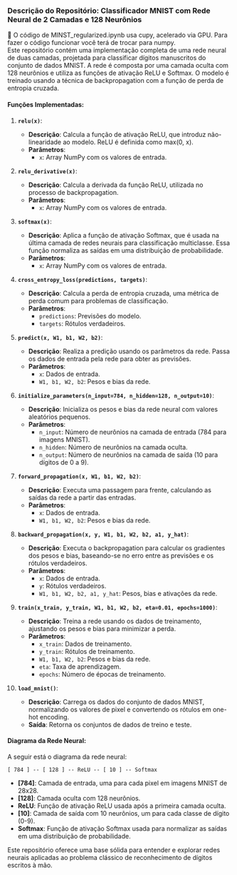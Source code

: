 ### Descrição do Repositório: Classificador MNIST com Rede Neural de 2 Camadas e 128 Neurônios
🚨 O código de MINST_regularized.ipynb usa cupy, acelerado via GPU. Para fazer o código funcionar você terá de trocar para numpy. \
Este repositório contém uma implementação completa de uma rede neural de duas camadas, projetada para classificar dígitos manuscritos do conjunto de dados MNIST. A rede é composta por uma camada oculta com 128 neurônios e utiliza as funções de ativação ReLU e Softmax. O modelo é treinado usando a técnica de backpropagation com a função de perda de entropia cruzada.

#### Funções Implementadas:

1. **`relu(x)`**:
   - **Descrição**: Calcula a função de ativação ReLU, que introduz não-linearidade ao modelo. ReLU é definida como max(0, x).
   - **Parâmetros**:
     - `x`: Array NumPy com os valores de entrada.

2. **`relu_derivative(x)`**:
   - **Descrição**: Calcula a derivada da função ReLU, utilizada no processo de backpropagation.
   - **Parâmetros**:
     - `x`: Array NumPy com os valores de entrada.

3. **`softmax(x)`**:
   - **Descrição**: Aplica a função de ativação Softmax, que é usada na última camada de redes neurais para classificação multiclasse. Essa função normaliza as saídas em uma distribuição de probabilidade.
   - **Parâmetros**:
     - `x`: Array NumPy com os valores de entrada.

4. **`cross_entropy_loss(predictions, targets)`**:
   - **Descrição**: Calcula a perda de entropia cruzada, uma métrica de perda comum para problemas de classificação.
   - **Parâmetros**:
     - `predictions`: Previsões do modelo.
     - `targets`: Rótulos verdadeiros.

5. **`predict(x, W1, b1, W2, b2)`**:
   - **Descrição**: Realiza a predição usando os parâmetros da rede. Passa os dados de entrada pela rede para obter as previsões.
   - **Parâmetros**:
     - `x`: Dados de entrada.
     - `W1, b1, W2, b2`: Pesos e bias da rede.

6. **`initialize_parameters(n_input=784, n_hidden=128, n_output=10)`**:
   - **Descrição**: Inicializa os pesos e bias da rede neural com valores aleatórios pequenos.
   - **Parâmetros**:
     - `n_input`: Número de neurônios na camada de entrada (784 para imagens MNIST).
     - `n_hidden`: Número de neurônios na camada oculta.
     - `n_output`: Número de neurônios na camada de saída (10 para dígitos de 0 a 9).

7. **`forward_propagation(x, W1, b1, W2, b2)`**:
   - **Descrição**: Executa uma passagem para frente, calculando as saídas da rede a partir das entradas.
   - **Parâmetros**:
     - `x`: Dados de entrada.
     - `W1, b1, W2, b2`: Pesos e bias da rede.

8. **`backward_propagation(x, y, W1, b1, W2, b2, a1, y_hat)`**:
   - **Descrição**: Executa o backpropagation para calcular os gradientes dos pesos e bias, baseando-se no erro entre as previsões e os rótulos verdadeiros.
   - **Parâmetros**:
     - `x`: Dados de entrada.
     - `y`: Rótulos verdadeiros.
     - `W1, b1, W2, b2, a1, y_hat`: Pesos, bias e ativações da rede.

9. **`train(x_train, y_train, W1, b1, W2, b2, eta=0.01, epochs=1000)`**:
   - **Descrição**: Treina a rede usando os dados de treinamento, ajustando os pesos e bias para minimizar a perda.
   - **Parâmetros**:
     - `x_train`: Dados de treinamento.
     - `y_train`: Rótulos de treinamento.
     - `W1, b1, W2, b2`: Pesos e bias da rede.
     - `eta`: Taxa de aprendizagem.
     - `epochs`: Número de épocas de treinamento.

10. **`load_mnist()`**:
    - **Descrição**: Carrega os dados do conjunto de dados MNIST, normalizando os valores de pixel e convertendo os rótulos em one-hot encoding.
    - **Saída**: Retorna os conjuntos de dados de treino e teste.

#### Diagrama da Rede Neural:

A seguir está o diagrama da rede neural:

```
[ 784 ] -- [ 128 ] -- ReLU -- [ 10 ] -- Softmax
```

- **[784]**: Camada de entrada, uma para cada pixel em imagens MNIST de 28x28.
- **[128]**: Camada oculta com 128 neurônios.
- **ReLU**: Função de ativação ReLU usada após a primeira camada oculta.
- **[10]**: Camada de saída com 10 neurônios, um para cada classe de dígito (0-9).
- **Softmax**: Função de ativação Softmax usada para normalizar as saídas em uma distribuição de probabilidade.

Este repositório oferece uma base sólida para entender e explorar redes neurais aplicadas ao problema clássico de reconhecimento de dígitos escritos à mão.
